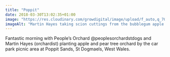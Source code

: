 ```yaml
---
title: "Poppit"
date: 2018-03-30T13:02:35+01:00
image: "https://res.cloudinary.com/growdigital/image/upload/f_auto,q_70,w_736/v1544096164/martin-hayes-41099469581.jpg"
imageAlt: "Martin Hayes taking scion cuttings from the bubblegum apple tree"
---
```


Fantastic morning with People’s Orchard @peoplesorchardstdogs and Martin Hayes (orchardist) planting apple and pear tree orchard by the car park picnic area at Poppit Sands, St Dogmaels, West Wales.

